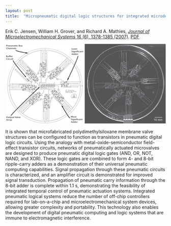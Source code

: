 ```yaml
---
layout: post
title:  "Micropneumatic digital logic structures for integrated microdevice computation and control"
---
```


Erik C. Jensen, William H. Grover, and Richard A. Mathies, [*Journal of Microelectromechanical Systems* 16 (6), 1378-1385 (2007)](http://ieeexplore.ieee.org/document/4380307/).  [PDF](/assets/pneumatic-logic.pdf)

<img src="/assets/pneumatic-logic.png">

It is shown that microfabricated polydimethylsiloxane membrane valve structures can be configured to function as transistors in pneumatic digital logic circuits. Using the analogy with metal-oxide-semiconductor field-effect transistor circuits, networks of pneumatically actuated microvalves are designed to produce pneumatic digital logic gates (AND, OR, NOT, NAND, and XOR). These logic gates are combined to form 4- and 8-bit ripple-carry adders as a demonstration of their universal pneumatic computing capabilities. Signal propagation through these pneumatic circuits is characterized, and an amplifier circuit is demonstrated for improved signal transduction. Propagation of pneumatic carry information through the 8-bit adder is complete within 1.1 s, demonstrating the feasibility of integrated temporal control of pneumatic actuation systems. Integrated pneumatic logical systems reduce the number of off-chip controllers required for lab-on-a-chip and microelectromechanical system devices, allowing greater complexity and portability. This technology also enables the development of digital pneumatic computing and logic systems that are immune to electromagnetic interference.

<div data-badge-popover="right" data-badge-type="2" data-doi="10.1109/JMEMS.2007.906080" class="altmetric-embed"></div>
